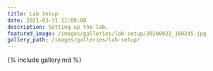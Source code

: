 ```yaml
---
title: Lab Setup
date: 2021-03-31 11:00:00
description: Setting up the lab.
featured_image: /images/galleries/lab-setup/20200922_160245.jpg
gallery_path: /images/galleries/lab-setup/
---
```


{% include gallery.md %}
